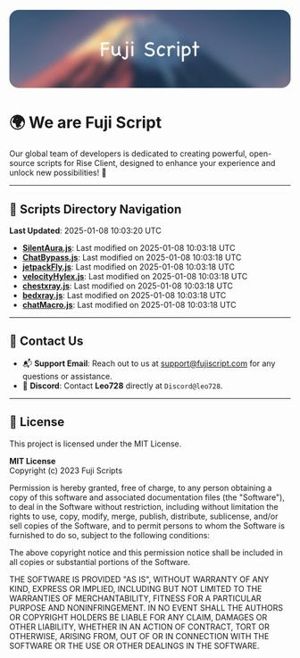 ![Banner](.github/b.webp)

# 🌍 **We are Fuji Script**

Our global team of developers is dedicated to creating powerful, open-source scripts for Rise Client, designed to enhance your experience and unlock new possibilities! 🌟

---
<!-- SCRIPTS_NAVIGATION_START -->
## 📂 **Scripts Directory Navigation**

**Last Updated**: 2025-01-08 10:03:20 UTC

- **[SilentAura.js](scripts/SilentAura.js)**: Last modified on 2025-01-08 10:03:18 UTC
- **[ChatBypass.js](scripts/ChatBypass.js)**: Last modified on 2025-01-08 10:03:18 UTC
- **[jetpackFly.js](scripts/jetpackFly.js)**: Last modified on 2025-01-08 10:03:18 UTC
- **[velocityHylex.js](scripts/velocityHylex.js)**: Last modified on 2025-01-08 10:03:18 UTC
- **[chestxray.js](scripts/chestxray.js)**: Last modified on 2025-01-08 10:03:18 UTC
- **[bedxray.js](scripts/bedxray.js)**: Last modified on 2025-01-08 10:03:18 UTC
- **[chatMacro.js](scripts/chatMacro.js)**: Last modified on 2025-01-08 10:03:18 UTC

<!-- SCRIPTS_NAVIGATION_END -->

---

## 💬 **Contact Us**  
- 📬 **Support Email**: Reach out to us at [support@fujiscript.com](mailto:support@fujiscript.com) for any questions or assistance.  
- 💬 **Discord**: Contact **Leo728** directly at `Discord@leo728`.

---

## 📜 **License**

This project is licensed under the MIT License.  

**MIT License**  
Copyright (c) 2023 Fuji Scripts  

Permission is hereby granted, free of charge, to any person obtaining a copy of this software and associated documentation files (the "Software"), to deal in the Software without restriction, including without limitation the rights to use, copy, modify, merge, publish, distribute, sublicense, and/or sell copies of the Software, and to permit persons to whom the Software is furnished to do so, subject to the following conditions:  

The above copyright notice and this permission notice shall be included in all copies or substantial portions of the Software.  

THE SOFTWARE IS PROVIDED "AS IS", WITHOUT WARRANTY OF ANY KIND, EXPRESS OR IMPLIED, INCLUDING BUT NOT LIMITED TO THE WARRANTIES OF MERCHANTABILITY, FITNESS FOR A PARTICULAR PURPOSE AND NONINFRINGEMENT. IN NO EVENT SHALL THE AUTHORS OR COPYRIGHT HOLDERS BE LIABLE FOR ANY CLAIM, DAMAGES OR OTHER LIABILITY, WHETHER IN AN ACTION OF CONTRACT, TORT OR OTHERWISE, ARISING FROM, OUT OF OR IN CONNECTION WITH THE SOFTWARE OR THE USE OR OTHER DEALINGS IN THE SOFTWARE.  
